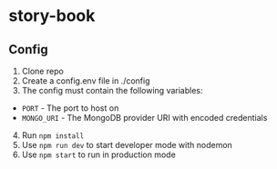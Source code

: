 # story-book

## Config

1. Clone repo
2. Create a config.env file in ./config
3. The config must contain the following variables:
  * `PORT` - The port to host on
  * `MONGO_URI` - The MongoDB provider URI with encoded credentials
4. Run `npm install`
5. Use `npm run dev` to start developer mode with nodemon
6. Use `npm start` to run in production mode
